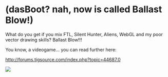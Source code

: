 # (dasBoot? nah, now is called Ballast Blow!)

What do you get if you mix FTL, Silent Hunter, Aliens, WebGL and my poor vector drawing skills? Ballast Blow!!!  

You know, a videogame... you can read further here:

http://forums.tigsource.com/index.php?topic=44687.0

![](http://i.imgur.com/IgzGdbu.gif)
